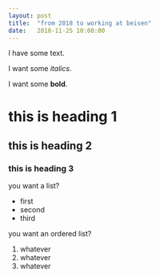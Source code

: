```yaml
---
layout: post
title:  "from 2018 to working at beisen"
date:   2018-11-25 10:00:00
---
```


I have some text.

I want some _italics_.

I want some **bold**.

# this is heading 1

## this is heading 2

### this is heading 3

you want a list?
* first
* second
* third

you want an ordered list?
1. whatever
1. whatever
1. whatever
